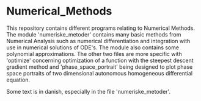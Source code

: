 # Numerical_Methods
This repository contains different programs relating to Numerical Methods. The module 'numeriske_metoder' contains many basic methods from Numerical Analysis such as numerical differentiation and integration with use in numerical solutions of ODE's. The module also contains some polynomial approximations. The other two files are more specific with 'optimize' concerning optimization of a function with the steepest descent gradient method and 'phase_space_portrait' being designed to plot phase space portraits of two dimensional autonomous homogeneous differential equation.

Some text is in danish, especially in the file 'numeriske_metoder'.
